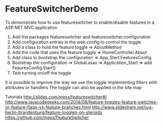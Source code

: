 # FeatureSwitcherDemo
To demonstrate how to use featureswitcher to enable/disable features in a ASP.NET MVC application

1. Add the packages featureswitcher and featureswitcher.configuration
2. Add configuration entries in the web.config to control the toggle
2. Add a class to hold the feature toggle => AboutMethod
3. Add the code that uses the feature toggle => HomeController.About
4. Add class to bootstrap the configuration => App_Start.FeaturesConfig
4. Bootstrap the configuration  => Global.asax => Application_Start => add FeauresConfig.Start()
5. Test turning on/off the toggle

It is possible to improve the way we use the toggle implementing filters with attributes or handlers
The toggle can also be applied in the site map

Tutorials
http://slides.com/mexx/featureswitcher#/
http://www.javacodegeeks.com/2014/08/feature-toggles-feature-switches-or-feature-flags-vs-feature-branches.html
http://www.slideshare.net/jug-berlin-brandenburg/feature-toggles-on-steroids
https://github.com/mexx/FeatureSwitcher



